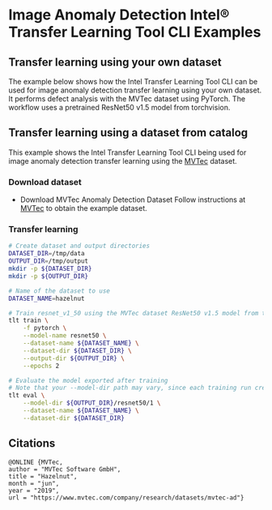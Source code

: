 # Image Anomaly Detection Intel® Transfer Learning Tool CLI Examples

## Transfer learning using your own dataset

The example below shows how the Intel Transfer Learning Tool CLI can be used for image anomaly detection transfer learning
using your own dataset. It performs defect analysis with the MVTec dataset using PyTorch. The workflow uses a pretrained ResNet50 v1.5 model from torchvision.


## Transfer learning using a dataset from catalog

This example shows the Intel Transfer Learning Tool CLI being used for image anomaly detection transfer learning
using the [MVTec](https://www.mvtec.com/company/research/datasets/mvtec-ad) dataset.

### Download dataset
+ Download MVTec Anomaly Detection Dataset
Follow instructions at [MVTec](https://www.mvtec.com/company/research/datasets/mvtec-ad) to obtain the example dataset.

### Transfer learning
```bash
# Create dataset and output directories
DATASET_DIR=/tmp/data
OUTPUT_DIR=/tmp/output
mkdir -p ${DATASET_DIR}
mkdir -p ${OUTPUT_DIR}

# Name of the dataset to use
DATASET_NAME=hazelnut

# Train resnet_v1_50 using the MVTec dataset ResNet50 v1.5 model from torchvision
tlt train \
    -f pytorch \
    --model-name resnet50 \
    --dataset-name ${DATASET_NAME} \
    --dataset-dir ${DATASET_DIR} \
    --output-dir ${OUTPUT_DIR} \
    --epochs 2

# Evaluate the model exported after training
# Note that your --model-dir path may vary, since each training run creates a new directory
tlt eval \
    --model-dir ${OUTPUT_DIR}/resnet50/1 \
    --dataset-name ${DATASET_NAME} \
    --dataset-dir ${DATASET_DIR}
```

## Citations

```
@ONLINE {MVTec,
author = "MVTec Software GmbH",
title = "Hazelnut",
month = "jun",
year = "2019",
url = "https://www.mvtec.com/company/research/datasets/mvtec-ad"}
```
